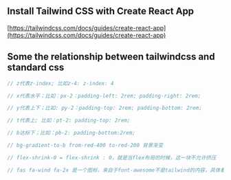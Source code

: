 ## Install Tailwind CSS with Create React App

  [https://tailwindcss.com/docs/guides/create-react-app](https://tailwindcss.com/docs/guides/create-react-app)

## Some the relationship between tailwindcss and standard css
```js
// z代表z-index; 比如z-4: z-index: 4

// x代表水平；比如：px-2：padding-left: 2rem; padding-right: 2rem;

// y代表上下；比如: py-2：padding-top: 2rem; padding-bottom: 2rem;

// t代表上; 比如：pt-2: padding-top: 2rem;

// b达标下；比如：pb-2: padding-bottom:2rem;

// bg-gradient-to-b from-red-400 to-red-200 背景渐变

// flex-shrink-0 = flex-shrink : 0，就是当flex布局的时候，这一块不允许挤压

// fas fa-wind fa-2x 是一个图标，来自于font-awesome不是tailwind的内容，具体看font-awesome官网
```
